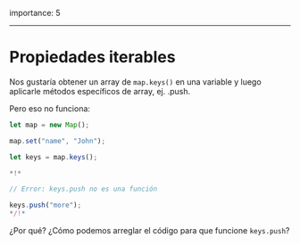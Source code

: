 importance: 5

---

# Propiedades iterables

Nos gustaría obtener un array de `map.keys()` en una variable y luego aplicarle métodos específicos de array, ej. .push.

Pero eso no funciona:


```js run
let map = new Map();

map.set("name", "John");

let keys = map.keys();

*!*

// Error: keys.push no es una función

keys.push("more");
*/!*
```


¿Por qué? ¿Cómo podemos arreglar el código para que funcione `keys.push`?

